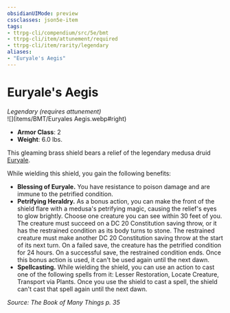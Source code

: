```yaml
---
obsidianUIMode: preview
cssclasses: json5e-item
tags:
- ttrpg-cli/compendium/src/5e/bmt
- ttrpg-cli/item/attunement/required
- ttrpg-cli/item/rarity/legendary
aliases: 
- "Euryale's Aegis"
---
```

# Euryale's Aegis
*Legendary (requires attunement)*  
![](items/BMT/Euryales Aegis.webp#right)  

- **Armor Class**: 2
- **Weight**: 6.0 lbs.

This gleaming brass shield bears a relief of the legendary medusa druid [Euryale](euryale-bmt.md).

While wielding this shield, you gain the following benefits:

- **Blessing of Euryale.** You have resistance to poison damage and are immune to the petrified condition.  
- **Petrifying Heraldry.** As a bonus action, you can make the front of the shield flare with a medusa's petrifying magic, causing the relief's eyes to glow brightly. Choose one creature you can see within 30 feet of you. The creature must succeed on a DC 20 Constitution saving throw, or it has the restrained condition as its body turns to stone. The restrained creature must make another DC 20 Constitution saving throw at the start of its next turn. On a failed save, the creature has the petrified condition for 24 hours. On a successful save, the restrained condition ends. Once this bonus action is used, it can't be used again until the next dawn.  
- **Spellcasting.** While wielding the shield, you can use an action to cast one of the following spells from it: Lesser Restoration, Locate Creature, Transport via Plants. Once you use the shield to cast a spell, the shield can't cast that spell again until the next dawn.  

*Source: The Book of Many Things p. 35*